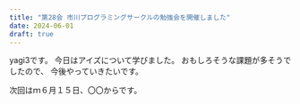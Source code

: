 ```yaml
---
title: "第28会 市川プログラミングサークルの勉強会を開催しました"
date: 2024-06-01
draft: true
---
```


yagi3です。
今日はアイズについて学びました。
おもしろそうな課題が多そうでしたので、
今後やっていきたいです。

次回はｍ６月１５日、〇〇からです。
